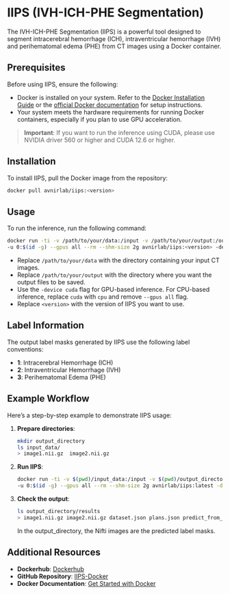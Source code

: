 # IIPS (IVH-ICH-PHE Segmentation)

The IVH-ICH-PHE Segmentation (IIPS) is a powerful tool designed to segment intracerebral hemorrhage (ICH), intraventricular hemorrhage (IVH) and perihematomal edema (PHE) from CT images using a Docker container.

## Prerequisites

Before using IIPS, ensure the following:

- Docker is installed on your system. Refer to the [Docker Installation Guide](../docker.md) or the [official Docker documentation](https://docs.docker.com/get-docker/) for setup instructions.
- Your system meets the hardware requirements for running Docker containers, especially if you plan to use GPU acceleration.

> **Important**: If you want to run the inference using CUDA, please use NVIDIA driver 560 or higher and CUDA 12.6 or higher.

## Installation

To install IIPS, pull the Docker image from the repository:

```bash
docker pull avnirlab/iips:<version>
```

## Usage

To run the inference, run the following command:

```bash
docker run -ti -v /path/to/your/data:/input -v /path/to/your/output:/output \
-u 0:$(id -g) --gpus all --rm --shm-size 2g avnirlab/iips:<version> -device cuda
```

  - Replace `/path/to/your/data` with the directory containing your input CT images.
  - Replace `/path/to/your/output` with the directory where you want the output files to be saved.
  - Use the `-device cuda` flag for GPU-based inference. For CPU-based inference, replace `cuda` with `cpu` and remove `--gpus all` flag.
  - Replace `<version>` with the version of IIPS you want to use.

## Label Information

The output label masks generated by IIPS use the following label conventions:

- **1**: Intracerebral Hemorrhage (ICH)
- **2**: Intraventricular Hemorrhage (IVH)
- **3**: Perihematomal Edema (PHE)

## Example Workflow

Here’s a step-by-step example to demonstrate IIPS usage:

1. **Prepare directories**:

    ```bash
    mkdir output_directory
    ls input_data/
    > image1.nii.gz  image2.nii.gz
    ```

2. **Run IIPS**:

    ```bash
    docker run -ti -v $(pwd)/input_data:/input -v $(pwd)/output_directory:/output \
    -u 0:$(id -g) --gpus all --rm --shm-size 2g avnirlab/iips:latest -device cuda
    ```

3. **Check the output**:

    ```bash
    ls output_directory/results
    > image1.nii.gz image2.nii.gz dataset.json plans.json predict_from_raw_data_args.json
    ```

    In the output_directory, the Nifti images are the predicted label masks.

## Additional Resources

- **Dockerhub**: [Dockerhub](https://hub.docker.com/r/avnirlab/iips)
- **GitHub Repository**: [IIPS-Docker](https://github.com/llgneuroresearch/IIPS-Docker)
- **Docker Documentation**: [Get Started with Docker](https://docs.docker.com/get-started/)